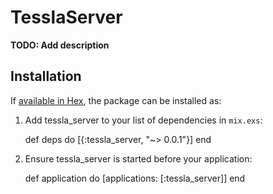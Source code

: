 # TesslaServer

**TODO: Add description**

## Installation

If [available in Hex](https://hex.pm/docs/publish), the package can be installed as:

  1. Add tessla_server to your list of dependencies in `mix.exs`:

        def deps do
          [{:tessla_server, "~> 0.0.1"}]
        end

  2. Ensure tessla_server is started before your application:

        def application do
          [applications: [:tessla_server]]
        end


